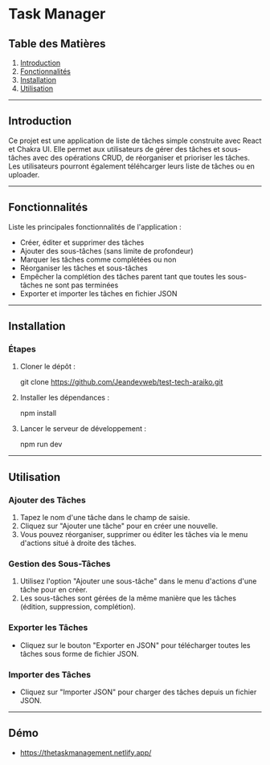 # Task Manager

## Table des Matières
1. [Introduction](#introduction)
2. [Fonctionnalités](#fonctionnalités)
3. [Installation](#installation)
4. [Utilisation](#utilisation)

---

## Introduction

Ce projet est une application de liste de tâches simple construite avec React et Chakra UI. Elle permet aux utilisateurs de gérer des tâches et sous-tâches avec des opérations CRUD, de réorganiser et prioriser les tâches. 
Les utilisateurs pourront également téléhcarger leurs liste de tâches ou en uploader.

---

## Fonctionnalités
Liste les principales fonctionnalités de l'application :

- Créer, éditer et supprimer des tâches
- Ajouter des sous-tâches (sans limite de profondeur)
- Marquer les tâches comme complétées ou non
- Réorganiser les tâches et sous-tâches
- Empêcher la complétion des tâches parent tant que toutes les sous-tâches ne sont pas terminées
- Exporter et importer les tâches en fichier JSON

---

## Installation

### Étapes
1. Cloner le dépôt :
   
   git clone https://github.com/Jeandevweb/test-tech-araiko.git



2. Installer les dépendances :

   npm install


3. Lancer le serveur de développement :

   npm run dev

---

## Utilisation

### Ajouter des Tâches
1. Tapez le nom d'une tâche dans le champ de saisie.
2. Cliquez sur "Ajouter une tâche" pour en créer une nouvelle.
3. Vous pouvez réorganiser, supprimer ou éditer les tâches via le menu d'actions situé à droite des tâches.

### Gestion des Sous-Tâches
1. Utilisez l'option "Ajouter une sous-tâche" dans le menu d'actions d'une tâche pour en créer.
2. Les sous-tâches sont gérées de la même manière que les tâches (édition, suppression, complétion).

### Exporter les Tâches
- Cliquez sur le bouton "Exporter en JSON" pour télécharger toutes les tâches sous forme de fichier JSON.

### Importer des Tâches
- Cliquez sur "Importer JSON" pour charger des tâches depuis un fichier JSON.

---

## Démo

- https://thetaskmanagement.netlify.app/
